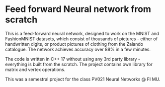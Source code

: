 # Feed forward Neural network from scratch

This is a feed-forward neural network, designed to work on the MNIST and FashionMNIST datasets, which consist of thousands of pictures - either of handwritten digits, or product pictures of clothing from the Zalando catalogue. The network achieves accuracy over 88% in a few minutes.

The code is written in C++ 17 without using any 3rd party library - everything is built from the scratch. The project contains own library for matrix and vertex operations.

This was a semestral project for the class PV021 Neural Networks @ FI MU.
